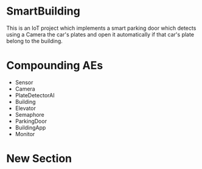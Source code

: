 # SmartBuilding
This is an IoT project which implements a smart parking door which detects using a Camera
the car's plates and open it automatically if that car's plate belong to the building.

# Compounding AEs
- Sensor
- Camera
- PlateDetectorAI
- Building
- Elevator
- Semaphore
- ParkingDoor
- BuildingApp
- Monitor

# New Section